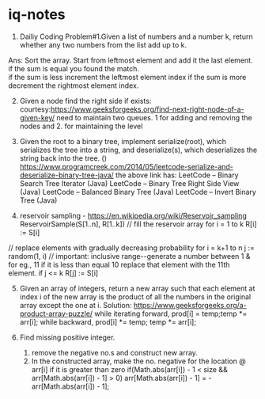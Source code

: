 # iq-notes

1. Dailiy Coding Problem#1.Given a list of numbers and a number k, return whether any two numbers from the list add up to k.

Ans: Sort the array. Start from leftmost element and add it the last element.
      if the sum is equal you found the match.  
      if the sum is less increment the leftmost element index
      if the sum is more decrement the rightmost element index.

2. Given a node find the right side if exists: courtesy:https://www.geeksforgeeks.org/find-next-right-node-of-a-given-key/
      need to maintain two queues. 1 for adding and removing the nodes and 2. for maintaining the level

3. Given the root to a binary tree, implement serialize(root), which serializes the tree into a string, and deserialize(s), which deserializes the string back into the tree. ()
https://www.programcreek.com/2014/05/leetcode-serialize-and-deserialize-binary-tree-java/
the above link has:
LeetCode – Binary Search Tree Iterator (Java)
LeetCode – Binary Tree Right Side View (Java)
LeetCode – Balanced Binary Tree (Java)
LeetCode – Invert Binary Tree (Java)

4. reservoir sampling - https://en.wikipedia.org/wiki/Reservoir_sampling
ReservoirSample(S[1..n], R[1..k])
  // fill the reservoir array
  for i = 1 to k
      R[i] := S[i]

  // replace elements with gradually decreasing probability
  for i = k+1 to n
    j := random(1, i)   // important: inclusive range--generate a number between 1 & for eg., 11 if it is less than equal 10 replace that element with the 11th element.
    if j <= k
        R[j] := S[i]

5. Given an array of integers, return a new array such that each element at index i of the new array is the product of all the numbers in the original array except the one at i.
Solution: https://www.geeksforgeeks.org/a-product-array-puzzle/
    while iterating forward,  prod[i] = temp;temp *= arr[i]; while backward, prod[i] *= temp; temp *= arr[i];
    
6. Find missing positive integer.
      1. remove the negative no.s and construct new array.
      2. In the constructed array, make the no. negative for the location @ arr[i] if it is greater than zero
      if(Math.abs(arr[i]) - 1 < size && arr[Math.abs(arr[i]) - 1] > 0)
          arr[Math.abs(arr[i]) - 1] = -arr[Math.abs(arr[i]) - 1];




